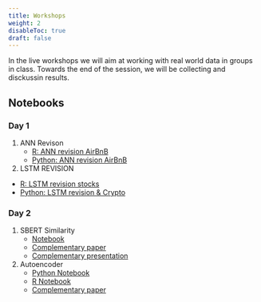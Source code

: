 ```yaml
---
title: Workshops
weight: 2
disableToc: true
draft: false
---
```


In the live workshops we will aim at working with real world data in groups in class. Towards the end of the session, we will be collecting and disckussin results.

## Notebooks

### Day 1

1. ANN Revison
   * [R: ANN revision AirBnB](https://sds-aau.github.io/DSBA-2021/notebooks/M3_workshop1_ann.nb.html)
   * [Python: ANN revision AirBnB](https://colab.research.google.com/github/SDS-AAU/SDS-master/blob/master/M3/notebooks/M3_W1_AirBnb_revisited_with_Neural_Nets.ipynb)
 2. LSTM REVISION
   * [R: LSTM revision stocks](https://sds-aau.github.io/DSBA-2021/notebooks/M3_workshop2_lstm.nb.html)
   * [Python: LSTM revision & Crypto](https://colab.research.google.com/github/SDS-AAU/SDS-master/blob/master/M3/notebooks/Simple_LSTM_stock_prediction_with_backtest.ipynb)

### Day 2

1. SBERT Similarity
   * [Notebook](https://colab.research.google.com/github/SDS-AAU/SDS-master/blob/master/M3/notebooks/Claim_Similarity_and_Classification_SBERT_KNN.ipynb)
   * [Complementary paper](https://arxiv.org/abs/2103.11933)
   * [Complementary presentation](https://docs.google.com/presentation/d/1TfdphuCKPUNFNO7rmbn5oqATrS-1hi_w9836ZfedWEQ/edit?usp=sharing)
2. Autoencoder
   * [Python Notebook](https://colab.research.google.com/github/SDS-AAU/dsba-cbs/blob/master/M3/workshop/Autoencoder_SDS.ipynb)
   * [R Notebook](https://sds-aau.github.io/DSBA-2021/notebooks/M3_workshop3_autoencoder.nb.html)
   * [Complementary paper](https://arxiv.org/abs/2003.13441)
